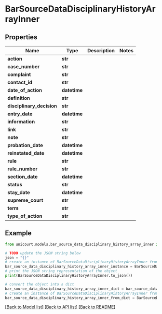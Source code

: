 # BarSourceDataDisciplinaryHistoryArrayInner


## Properties

Name | Type | Description | Notes
------------ | ------------- | ------------- | -------------
**action** | **str** |  | 
**case_number** | **str** |  | 
**complaint** | **str** |  | 
**contact_id** | **str** |  | 
**date_of_action** | **datetime** |  | 
**definition** | **str** |  | 
**disciplinary_decision** | **str** |  | 
**entry_date** | **datetime** |  | 
**information** | **str** |  | 
**link** | **str** |  | 
**note** | **str** |  | 
**probation_date** | **datetime** |  | 
**reinstated_date** | **datetime** |  | 
**rule** | **str** |  | 
**rule_number** | **str** |  | 
**section_date** | **datetime** |  | 
**status** | **str** |  | 
**stay_date** | **datetime** |  | 
**supreme_court** | **str** |  | 
**term** | **str** |  | 
**type_of_action** | **str** |  | 

## Example

```python
from unicourt.models.bar_source_data_disciplinary_history_array_inner import BarSourceDataDisciplinaryHistoryArrayInner

# TODO update the JSON string below
json = "{}"
# create an instance of BarSourceDataDisciplinaryHistoryArrayInner from a JSON string
bar_source_data_disciplinary_history_array_inner_instance = BarSourceDataDisciplinaryHistoryArrayInner.from_json(json)
# print the JSON string representation of the object
print(BarSourceDataDisciplinaryHistoryArrayInner.to_json())

# convert the object into a dict
bar_source_data_disciplinary_history_array_inner_dict = bar_source_data_disciplinary_history_array_inner_instance.to_dict()
# create an instance of BarSourceDataDisciplinaryHistoryArrayInner from a dict
bar_source_data_disciplinary_history_array_inner_from_dict = BarSourceDataDisciplinaryHistoryArrayInner.from_dict(bar_source_data_disciplinary_history_array_inner_dict)
```
[[Back to Model list]](../README.md#documentation-for-models) [[Back to API list]](../README.md#documentation-for-api-endpoints) [[Back to README]](../README.md)


